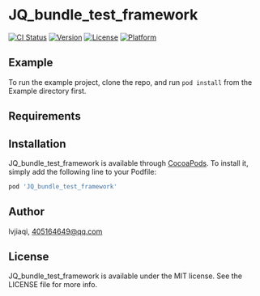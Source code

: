 # JQ_bundle_test_framework

[![CI Status](https://img.shields.io/travis/lvjiaqi/JQ_bundle_test_framework.svg?style=flat)](https://travis-ci.org/lvjiaqi/JQ_bundle_test_framework)
[![Version](https://img.shields.io/cocoapods/v/JQ_bundle_test_framework.svg?style=flat)](https://cocoapods.org/pods/JQ_bundle_test_framework)
[![License](https://img.shields.io/cocoapods/l/JQ_bundle_test_framework.svg?style=flat)](https://cocoapods.org/pods/JQ_bundle_test_framework)
[![Platform](https://img.shields.io/cocoapods/p/JQ_bundle_test_framework.svg?style=flat)](https://cocoapods.org/pods/JQ_bundle_test_framework)

## Example

To run the example project, clone the repo, and run `pod install` from the Example directory first.

## Requirements

## Installation

JQ_bundle_test_framework is available through [CocoaPods](https://cocoapods.org). To install
it, simply add the following line to your Podfile:

```ruby
pod 'JQ_bundle_test_framework'
```

## Author

lvjiaqi, 405164649@qq.com

## License

JQ_bundle_test_framework is available under the MIT license. See the LICENSE file for more info.
